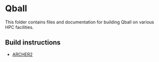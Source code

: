 # Qball

This folder contains files and documentation for building Qball on various HPC facilities.

## Build instructions
 - [ARCHER2](archer2.md)
